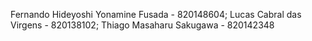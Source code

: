Fernando Hideyoshi Yonamine Fusada - 820148604;
Lucas Cabral das Virgens - 820138102;
Thiago Masaharu Sakugawa - 820142348
